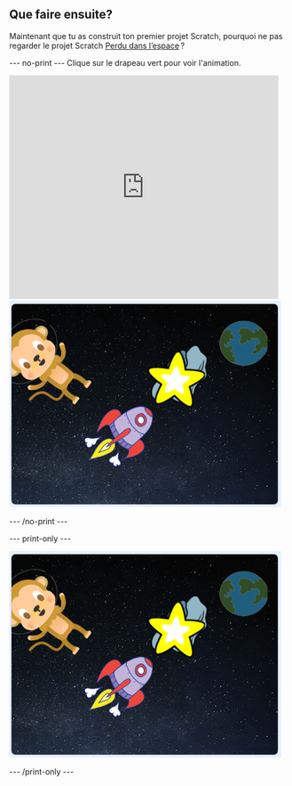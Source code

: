 ## Que faire ensuite?

Maintenant que tu as construit ton premier projet Scratch, pourquoi ne pas regarder le projet Scratch [Perdu dans l’espace](https://projects.raspberrypi.org/en/projects/lost-in-space?utm_source=pathway&utm_medium=whatnext&utm_campaign=projects) ?

\--- no-print \--- Clique sur le drapeau vert pour voir l'animation.

<div class="scratch-preview">
  <iframe allowtransparency="true" width="485" height="402" src="https://scratch.mit.edu/projects/embed/276873231/?autostart=false" frameborder="0" scrolling="no"></iframe>
  <img src="images/space-final.png">
</div>

\--- /no-print \---

\--- print-only \---

![Projet clôturé](images/space-final.png)

\--- /print-only \---